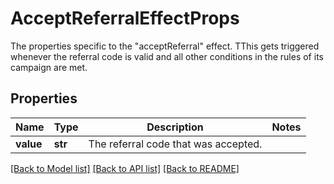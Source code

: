 # AcceptReferralEffectProps

The properties specific to the \"acceptReferral\" effect. TThis gets triggered whenever the referral code is valid and all other conditions in the rules of its campaign are met.
## Properties
Name | Type | Description | Notes
------------ | ------------- | ------------- | -------------
**value** | **str** | The referral code that was accepted. | 

[[Back to Model list]](../README.md#documentation-for-models) [[Back to API list]](../README.md#documentation-for-api-endpoints) [[Back to README]](../README.md)


